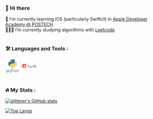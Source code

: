 ### :wave: Hi there

🌱 I’m currently learning iOS (particularly SwiftUI) in [Apple Developer Academy @ POSTECH](https://developeracademy.postech.ac.kr/) <br/>
🧑🏻‍💻 I’m currently studying algorithms with [Leetcode](https://leetcode.com/) <br/><br/>

### :hammer_and_wrench: Languages and Tools : <br/>
<div>
   <img src="https://github.com/devicons/devicon/blob/master/icons/python/python-original-wordmark.svg" title="Python" alt="Python" width="45" height="45"/>&nbsp;
  <img src="https://github.com/devicons/devicon/blob/master/icons/swift/swift-original-wordmark.svg" title="Swift" alt="Swift" width="45" height="45"/>&nbsp;
  
</div>
  
<br/>


### :fire: My Stats :
[![glitterer's GitHub stats](https://github-readme-stats.vercel.app/api?username=glitterer)](https://github.com/glitterer/github-readme-stats) <br/>

[![Top Langs](https://github-readme-stats.vercel.app/api/top-langs/?username=glitterer&layout=compact)](https://github.com/glitterer/github-readme-stats) <br/>







<!--
**glitterer/glitterer** is a ✨ _special_ ✨ repository because its `README.md` (this file) appears on your GitHub profile.

Here are some ideas to get you started:

- 🔭 I’m currently working on ...
- 🌱 I’m currently learning ...
- 👯 I’m looking to collaborate on ...
- 🤔 I’m looking for help with ...
- 💬 Ask me about ...
- 📫 How to reach me: ...
- 😄 Pronouns: ...
- ⚡ Fun fact: ...
-->
